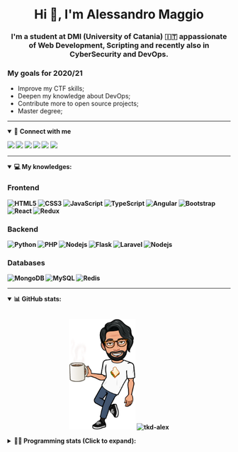 <h1 align="center">Hi 👋, I'm Alessandro Maggio</h1>
<h3 align="center">I'm a student at DMI (University of Catania) 🇮🇹 appassionate of Web Development, Scripting and recently also in CyberSecurity and DevOps.</h3>

### My goals for 2020/21
- Improve my CTF skills;
- Deepen my knowledge about DevOps;
- Contribute more to open source projects;
- Master degree;

____

<details open>
<summary>🤝 <b>Connect with me<b></summary>

<p align = "center">

[<img src="https://img.shields.io/badge/twitter-1DA1F2.svg?&style=for-the-badge&logo=twitter&logoColor=white" />](https://twitter.com/TkdAxel)
[<img src ="https://img.shields.io/badge/portfolio-web-%23.svg?&style=for-the-badge&logo=&logoColor=white%22">](https://alessandromaggio.it/)
[<img src ="https://img.shields.io/badge/Telegram-1ca0f1.svg?&style=for-the-badge&logo=Telegram&logoColor=white%22&link=https://t.me/TkdAlex">](https://t.me/TkdAlex/)
[<img src="https://img.shields.io/badge/gmail-c14438.svg?&style=for-the-badge&logo=Gmail&logoColor=white&link=mailto:alex.tkd.alex@gmail.com"/>](mailto:alex.tkd.alex@gmail.com)
[<img src="https://img.shields.io/badge/linkedin-0077B5.svg?&style=for-the-badge&logo=linkedin&logoColor=white" />](https://www.linkedin.com/in/aalessandromaggio/)
[<img src = "https://img.shields.io/badge/instagram-E4405F.svg?&style=for-the-badge&logo=instagram&logoColor=white">](https://www.instagram.com/tkd_alex/)
<!--- [![Visits Badge](https://badges.pufler.dev/visits/tkd-alex/tkd-alex?style=for-the-badge&color=blue)](https://github.com/tkd-alex/tkd-alex) -->

</p>

</details>

---

<details open>
<summary>💻 <b>My knowledges</b>: </summary>

### Frontend
![HTML5](https://img.shields.io/badge/-HTML5-E34F26.svg?style=for-the-badge&logo=html5&logoColor=ffffff)
![CSS3](https://img.shields.io/badge/-CSS3-1572B6.svg?style=for-the-badge&logo=css3)
![JavaScript](https://img.shields.io/badge/-JavaScript-282C34?style=for-the-badge&logo=javascript)
![TypeScript](https://img.shields.io/badge/-TypeScript-007ACC?style=for-the-badge&logo=typescript)
![Angular](https://img.shields.io/badge/-Angular-DD0031?style=for-the-badge&logo=angular)
![Bootstrap](https://img.shields.io/badge/-Bootstrap-563D7C.svg?style=for-the-badge&logo=bootstrap)
![React](https://img.shields.io/badge/-React-282C34.svg?style=for-the-badge&logo=react&logoColor=ffffff)
![Redux](https://img.shields.io/badge/-Redux-764ABC.svg?style=for-the-badge&logo=redux)

### Backend
![Python](https://img.shields.io/badge/-Python-3776AB.svg?style=for-the-badge&logo=Python&logoColor=ffffff)
![PHP](https://img.shields.io/badge/-PHP-777BB4.svg?style=for-the-badge&logo=PHP&logoColor=ffffff)
![Nodejs](https://img.shields.io/badge/-Bash-4EAA25.svg?style=for-the-badge&logo=gnu-bash&logoColor=ffffff)
![Flask](https://img.shields.io/badge/-Flask-282C34.svg?style=for-the-badge&logo=flask)
![Laravel](https://img.shields.io/badge/-Laravel-FF2D20.svg?style=for-the-badge&logo=laravel&logoColor=ffffff)
![Nodejs](https://img.shields.io/badge/-Nodejs-339933.svg?style=for-the-badge&logo=Node.js&logoColor=ffffff)

### Databases
![MongoDB](https://img.shields.io/badge/-MongoDB-47A248?style=for-the-badge&logo=mongodb&logoColor=ffffff)
![MySQL](https://img.shields.io/badge/-MySQL-4479A1?style=for-the-badge&logo=mysql&logoColor=ffffff)
![Redis](https://img.shields.io/badge/-Redis-DC382D?style=for-the-badge&logo=Redis&logoColor=ffffff)

</details>

---

<details open>
 <summary>📊 <b>GitHub stats</b>: </summary>

<br>

<p align = "center">
    <img src="https://raw.githubusercontent.com/Tkd-Alex/tkd-alex/master/images/321517cd-ff68-41a7-b0d1-e765680568a7-8b6448d9-c944-4146-b633-adbdd25cb471-v1.png" height="250" />
    <img src="https://github-readme-stats.vercel.app/api?username=tkd-alex&show_icons=true&count_private=true&hide_border=true&line_height=25" alt="tkd-alex">
</p>

</design>

<details>
 <summary>👨‍💻 <b>Programming stats (Click to expand)</b>: </summary>
 
<!--START_SECTION:waka-->
**I'm an Early 🐤** 

```text
🌞 Morning    409 commits    █████░░░░░░░░░░░░░░░░░░░░   22.0% 
🌆 Daytime    756 commits    ██████████░░░░░░░░░░░░░░░   40.67% 
🌃 Evening    648 commits    ████████░░░░░░░░░░░░░░░░░   34.86% 
🌙 Night      46 commits     ░░░░░░░░░░░░░░░░░░░░░░░░░   2.47%

```
📅 **I'm Most Productive on Wednesday** 

```text
Monday       294 commits    ████░░░░░░░░░░░░░░░░░░░░░   15.81% 
Tuesday      307 commits    ████░░░░░░░░░░░░░░░░░░░░░   16.51% 
Wednesday    352 commits    ████░░░░░░░░░░░░░░░░░░░░░   18.93% 
Thursday     311 commits    ████░░░░░░░░░░░░░░░░░░░░░   16.73% 
Friday       232 commits    ███░░░░░░░░░░░░░░░░░░░░░░   12.48% 
Saturday     186 commits    ██░░░░░░░░░░░░░░░░░░░░░░░   10.01% 
Sunday       177 commits    ██░░░░░░░░░░░░░░░░░░░░░░░   9.52%

```


📊 **This Week I Spent My Time On** 

```text
⌚︎ Time Zone: Europe/Rome

💬 Programming Languages: 
Python                   32 hrs 6 mins       ████████████████████░░░░░   82.51% 
Docker                   2 hrs 56 mins       ██░░░░░░░░░░░░░░░░░░░░░░░   7.56% 
Markdown                 1 hr 46 mins        █░░░░░░░░░░░░░░░░░░░░░░░░   4.55% 
Other                    1 hr 7 mins         ░░░░░░░░░░░░░░░░░░░░░░░░░   2.87% 
JSON                     19 mins             ░░░░░░░░░░░░░░░░░░░░░░░░░   0.83%

🔥 Editors: 
VS Code                  29 hrs 41 mins      ███████████████████░░░░░░   76.32% 
Sublime Text             9 hrs 12 mins       ██████░░░░░░░░░░░░░░░░░░░   23.68%

🐱‍💻 Projects: 
GramAddict               11 hrs 43 mins      ███████░░░░░░░░░░░░░░░░░░   30.15% 
WhatsDump-Docker-HTTP    9 hrs 2 mins        █████░░░░░░░░░░░░░░░░░░░░   23.24% 
Unknown Project          7 hrs 30 mins       ████░░░░░░░░░░░░░░░░░░░░░   19.29% 
awsuite                  4 hrs 32 mins       ███░░░░░░░░░░░░░░░░░░░░░░   11.66% 
WhatsDump-Forked         2 hrs 35 mins       █░░░░░░░░░░░░░░░░░░░░░░░░   6.67%

💻 Operating System: 
Linux                    38 hrs 54 mins      █████████████████████████   100.0%

```

**I Mostly Code in Python** 

```text
Python                   27 repos            ██████████░░░░░░░░░░░░░░░   40.3% 
JavaScript               10 repos            ███░░░░░░░░░░░░░░░░░░░░░░   14.93% 
PHP                      5 repos             █░░░░░░░░░░░░░░░░░░░░░░░░   7.46% 
CSS                      5 repos             █░░░░░░░░░░░░░░░░░░░░░░░░   7.46% 
HTML                     5 repos             █░░░░░░░░░░░░░░░░░░░░░░░░   7.46%

```



<!--END_SECTION:waka-->

</details>
